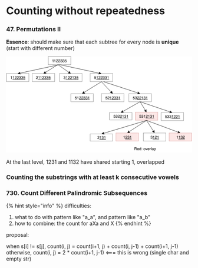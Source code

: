 # Counting without repeatedness

### 47. Permutations II

**Essence**: should make sure that each subtree for every node is **unique** \(start with different number\)

![recursion tree for permutation generation](../.gitbook/assets/permutation2.png)

At the last level, 1231 and 1132 have shared starting 1, overlapped

### Counting the substrings with at least k consecutive vowels



### 730. Count Different Palindromic Subsequences

{% hint style="info" %}
difficulties:

1. what to do with pattern like "a\_a", and pattern like "a\_b"
2. how to combine: the count for aXa and X
{% endhint %}

proposal:

when s\[i\] != s\[j\], count\(i, j\) = count\(i+1, j\) + count\(i, j-1\) + count\(i+1, j-1\)  
otherwise, count\(i, j\) = 2 \* count\(i+1, j-1\)    &lt;=== this is wrong \(single char and empty str\)

